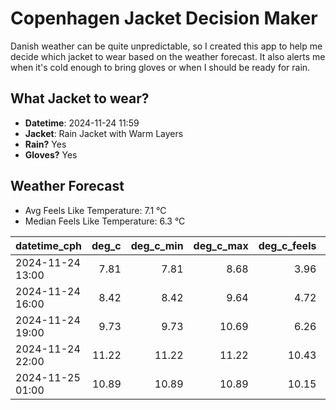 
# Copenhagen Jacket Decision Maker

Danish weather can be quite unpredictable, so I created this app to help me decide which jacket to wear based on the weather forecast. 
It also alerts me when it's cold enough to bring gloves or when I should be ready for rain.

## What Jacket to wear?

- **Datetime**: 2024-11-24 11:59
- **Jacket**: Rain Jacket with Warm Layers
- **Rain?** Yes
- **Gloves?** Yes

## Weather Forecast
- Avg Feels Like Temperature: 7.1 °C
- Median Feels Like Temperature: 6.3 °C

| datetime_cph     |   deg_c |   deg_c_min |   deg_c_max |   deg_c_feels | weather   | wind   | rain   |
|:-----------------|--------:|------------:|------------:|--------------:|:----------|:-------|:-------|
| 2024-11-24 13:00 |    7.81 |        7.81 |        8.68 |          3.96 | Rain      | High   | Medium |
| 2024-11-24 16:00 |    8.42 |        8.42 |        9.64 |          4.72 | Clouds    | High   | None   |
| 2024-11-24 19:00 |    9.73 |        9.73 |       10.69 |          6.26 | Clouds    | High   | None   |
| 2024-11-24 22:00 |   11.22 |       11.22 |       11.22 |         10.43 | Clouds    | High   | None   |
| 2024-11-25 01:00 |   10.89 |       10.89 |       10.89 |         10.15 | Clouds    | High   | None   |
        